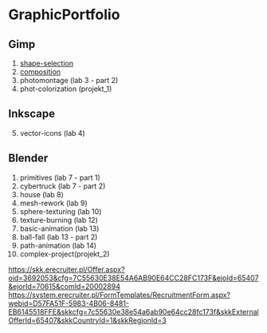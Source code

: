 # GraphicPortfolio

## Gimp
1. [shape-selection](https://github.com/RobertNeat/shape-selection)
1. [composition](https://github.com/RobertNeat/composition)
4. photomontage (lab 3 - part 2)
9. phot-colorization (projekt_1)

## Inkscape
5. vector-icons (lab 4)

## Blender
1. primitives (lab 7 - part 1)
2. cybertruck (lab 7 - part 2)
3. house (lab 8)
4. mesh-rework (lab 9)
5. sphere-texturing (lab 10)
6. texture-burning (lab 12)
7. basic-animation (lab 13)
8. ball-fall (lab 13 - part 2)
9. path-animation (lab 14)
10. complex-project(projekt_2)



https://skk.erecruiter.pl/Offer.aspx?oid=3692053&cfg=7C55630E38E54A6AB90E64CC28FC173F&ejoId=65407&ejorId=70615&comId=20002894
https://system.erecruiter.pl/FormTemplates/RecruitmentForm.aspx?webid=D57FA51F-5983-4B06-8481-EB6145518FFE&skkcfg=7c55630e38e54a6ab90e64cc28fc173f&skkExternalOfferId=65407&skkCountryId=1&skkRegionId=3
